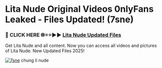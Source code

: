 # Lita Nude Original Videos 0nlyFans Leaked - Files Updated! (7sne)

<h3>🔴 CLICK HERE 🌐==►► <a href="https://tinyurl.com/4mcuefdz" rel="nofollow">Lita Nude Updated Files</a></h3>

Get Lita Nude and all content. Now you can access all videos and pictures of Lita Nude. New Updated Files 2025!

[![7sne](https://i.imgur.com/StAQSOY.gif)](https://tinyurl.com/4mcuefdz)
chung li nude